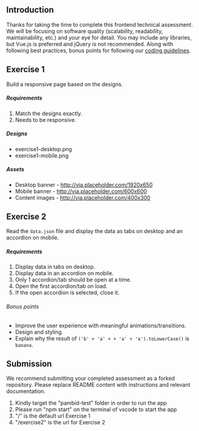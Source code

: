 Introduction
---
Thanks for taking the time to complete this frontend technical assessment. We will be focusing on software quality (scalability, readability, maintainability, etc.) and your eye for detail. You may include any libraries, but Vue.js is preferred and jQuery is not recommended. Along with following best practices, bonus points for following our [coding guidelines](https://github.com/mindarc/frontend-assessment/wiki/Coding-guidelines). 

Exercise 1
---
Build a responsive page based on the designs.

##### Requirements
1. Match the designs exactly.
2. Needs to be responsive.

##### Designs
* exercise1-desktop.png
* exercise1-mobile.png

##### Assets
* Desktop banner - http://via.placeholder.com/1920x650
* Mobile banner - http://via.placeholder.com/600x600
* Content images - http://via.placeholder.com/400x300

Exercise 2
---
Read the `data.json` file and display the data as tabs on desktop and an accordion on mobile.

##### Requirements
1. Display data in tabs on desktop.
2. Display data in an accordion on mobile.
3. Only 1 accordion/tab should be open at a time.
4. Open the first accordion/tab on load.
5. If the open accordion is selected, close it.

###### Bonus points
* Improve the user experience with meaningful animations/transitions.
* Design and styling.
* Explain why the result of `('b' + 'a' + + 'a' + 'a').toLowerCase()` is `banana`.

Submission
---
We recommend submitting your completed assessment as a forked repository. Please replace README content with instructions and relevant documentation.

1. Kindly target the "pambid-test" folder in order to run the app
2. Please run "npm start" on the terminal of vscode to start the app
3. "/" is the default url Exercise 1
4. "/exercise2" is the url for Exercise 2
